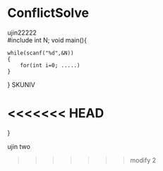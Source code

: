 # ConflictSolve
ujin22222   
#include <cstdio>
int N;
void main(){

    while(scanf("%d",&N))
    {
        for(int i=0; .....)
    }
} 
SKUNIV

<<<<<<< HEAD
=======
} 

ujin two
>>>>>>> modify 2
